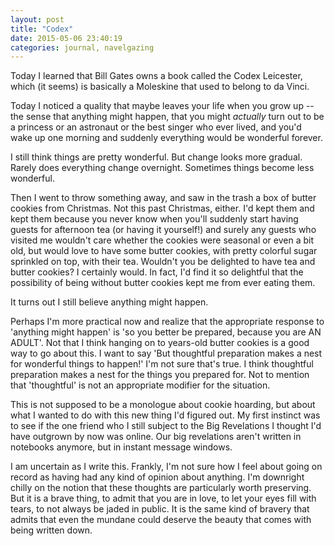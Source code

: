 ```yaml
---
layout: post
title: "Codex"
date: 2015-05-06 23:40:19 
categories: journal, navelgazing
---
```


Today I learned that Bill Gates owns a book called the Codex Leicester, which (it seems) is basically a Moleskine that used to belong to da Vinci. 

Today I noticed a quality that maybe leaves your life when you grow up -- the sense that anything might happen, that you might *actually* turn out to be a princess or an astronaut or the best singer who ever lived, and you'd wake up one morning and suddenly everything would be wonderful forever. 

I still think things are pretty wonderful. But change looks more gradual. Rarely does everything change overnight. Sometimes things become less wonderful. 

Then I went to throw something away, and saw in the trash a box of butter cookies from Christmas. Not this past Christmas, either. I'd kept them and kept them because you never know when you'll suddenly start having guests for afternoon tea (or having it yourself!) and surely any guests who visited me wouldn't care whether the cookies were seasonal or even a bit old, but would love to have some butter cookies, with pretty colorful sugar sprinkled on top, with their tea. Wouldn't you be delighted to have tea and butter cookies? I certainly would. In fact, I'd find it so delightful that the possibility of being without butter cookies kept me from ever eating them. 

It turns out I still believe anything might happen. 

Perhaps I'm more practical now and realize that the appropriate response to 'anything might happen' is 'so you better be prepared, because you are AN ADULT'. Not that I think hanging on to years-old butter cookies is a good way to go about this. I want to say 'But thoughtful preparation makes a nest for wonderful things to happen!' I'm not sure that's true. I think thoughtful preparation makes a nest for the things you prepared for. Not to mention that 'thoughtful' is not an appropriate modifier for the situation.

This is not supposed to be a monologue about cookie hoarding, but about what I wanted to do with this new thing I'd figured out. My first instinct was to see if the one friend who I still subject to the Big Revelations I thought I'd have outgrown by now was online. Our big revelations aren't written in notebooks anymore, but in instant message windows. 

I am uncertain as I write this. Frankly, I'm not sure how I feel about going on record as having had any kind of opinion about anything. I'm downright chilly on the notion that these thoughts are particularly worth preserving. But it is a brave thing, to admit that you are in love, to let your eyes fill with tears, to not always be jaded in public. It is the same kind of bravery that admits that even the mundane could deserve the beauty that comes with being written down. 
